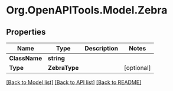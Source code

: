 # Org.OpenAPITools.Model.Zebra

## Properties

Name | Type | Description | Notes
------------ | ------------- | ------------- | -------------
**ClassName** | **string** |  | 
**Type** | **ZebraType** |  | [optional] 

[[Back to Model list]](../../README.md#documentation-for-models) [[Back to API list]](../../README.md#documentation-for-api-endpoints) [[Back to README]](../../README.md)

